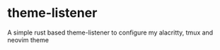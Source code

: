 # theme-listener
A simple rust based theme-listener to configure my alacritty, tmux and neovim theme
